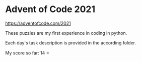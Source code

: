 # Advent of Code 2021

https://adventofcode.com/2021

These puzzles are my first experience in coding in python.

Each day's task description is provided in the according folder.

My score so far: 14 :star:
